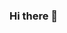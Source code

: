 ### Hi there 👋

<!--
**hyewonShin/hyewonShin** is a ✨ _special_ ✨ repository because its `README.md` (this file) appears on your GitHub profile.

Here are some ideas to get you started:

- 🔭 I’m currently working on padiem
- 🌱 I’m currently learning Java, Spring, JavaScript
- 👯 I’m looking to collaborate on ...
- 🤔 I’m looking for help with ...
- 💬 Ask me about ...
- 📫 How to reach me: rusy7225@naver.com
- 😄 Pronouns: ...
- ⚡ Fun fact: ...
-->
